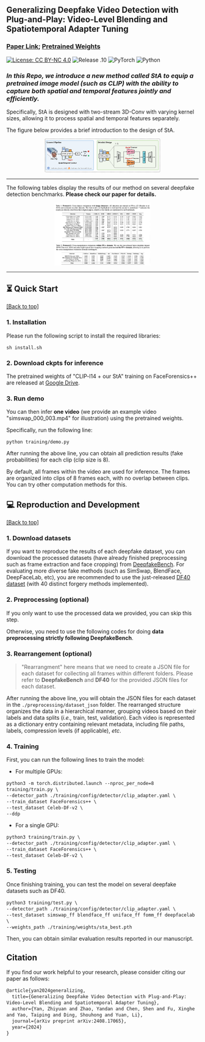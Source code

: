 ## Generalizing Deepfake Video Detection with Plug-and-Play: Video-Level Blending and Spatiotemporal Adapter Tuning 

### [Paper Link](https://arxiv.org/abs/2408.17065); [Pretrained Weights](https://drive.google.com/file/d/1WdmyPWKSR1kFE5dIsQvbb0MOGBUqUyjN/view?usp=sharing)

[![License: CC BY-NC 4.0](https://img.shields.io/badge/License-CC_BY--NC_4.0-brightgreen.svg)](https://creativecommons.org/licenses/by-nc/4.0/) ![Release .10](https://img.shields.io/badge/Release-1.0-brightgreen) ![PyTorch](https://img.shields.io/badge/PyTorch-1.11-brightgreen) ![Python](https://img.shields.io/badge/Python-3.7.2-brightgreen)


### ***In this Repo, we introduce a new method called **StA** to equip a pretrained image model (such as CLIP) with the ability to capture both spatial and temporal features jointly and efficiently.***

Specifically, StA is designed with two-stream 3D-Conv with varying kernel sizes, allowing it to process spatial and temporal features separately.

The figure below provides a brief introduction to the design of StA.

<div align="center"> 
</div>
<div style="text-align:center;">
  <img src="figs/sta_pipeline.png" style="max-width:60%;">
</div>


---


The following tables display the results of our method on several deepfake detection benchmarks. **Please check our paper for details.**

<div align="center"> 
</div>
<div style="text-align:center;">
  <img src="figs/table1.png" style="max-width:50%;">
</div>



<div align="center"> 
</div>
<div style="text-align:center;">
  <img src="figs/table2.png" style="max-width:50%;">
</div>

---



## ⏳ Quick Start
<a href="#top">[Back to top]</a>


### 1. Installation
Please run the following script to install the required libraries:

```
sh install.sh
```

### 2. Download ckpts for inference
The pretrained weights of "CLIP-l14 + our StA" training on FaceForensics++ are released at [Google Drive](https://drive.google.com/file/d/1WdmyPWKSR1kFE5dIsQvbb0MOGBUqUyjN/view?usp=sharing). 


### 3. Run demo
You can then infer **one video** (we provide an example video "simswap_000_003.mp4" for illustration) using the pretrained weights. 

Specifically, run the following line:

```
python training/demo.py
```

After running the above line, you can obtain all prediction results (fake probabilities) for each clip (clip size is 8). 

By default, all frames within the video are used for inference. The frames are organized into clips of 8 frames each, with no overlap between clips. You can try other computation methods for this.



## 💻 Reproduction and Development

<a href="#top">[Back to top]</a>


### 1. Download datasets

If you want to reproduce the results of each deepfake dataset, you can download the processed datasets (have already finished preprocessing such as frame extraction and face cropping) from [DeepfakeBench](https://github.com/SCLBD/DeepfakeBench). For evaluating more diverse fake methods (such as SimSwap, BlendFace, DeepFaceLab, etc), you are recommended to use the just-released [DF40 dataset](https://github.com/YZY-stack/DF40) (with 40 distinct forgery methods implemented).



### 2. Preprocessing (**optional**)

If you only want to use the processed data we provided, you can skip this step. 

Otherwise, you need to use the following codes for doing **data preprocessing strictly following DeepfakeBench**.


### 3. Rearrangement (**optional**)

> "Rearrangment" here means that we need to create a JSON file for each dataset for collecting all frames within different folders. Please refer to **DeepfakeBench** and **DF40** for the provided JSON files for each dataset.

After running the above line, you will obtain the JSON files for each dataset in the `./preprocessing/dataset_json` folder. The rearranged structure organizes the data in a hierarchical manner, grouping videos based on their labels and data splits (*i.e.,* train, test, validation). Each video is represented as a dictionary entry containing relevant metadata, including file paths, labels, compression levels (if applicable), *etc*. 



### 4. Training

First, you can run the following lines to train the model:
- For multiple GPUs:
```
python3 -m torch.distributed.launch --nproc_per_node=8 training/train.py \
--detector_path ./training/config/detector/clip_adapter.yaml \
--train_dataset FaceForensics++ \
--test_dataset Celeb-DF-v2 \
--ddp
```
- For a single GPU:
```
python3 training/train.py \
--detector_path ./training/config/detector/clip_adapter.yaml \
--train_dataset FaceForensics++ \
--test_dataset Celeb-DF-v2 \
```

### 5. Testing

Once finishing training, you can test the model on several deepfake datasets such as DF40.

```
python3 training/test.py \
--detector_path ./training/config/detector/clip_adapter.yaml \
--test_dataset simswap_ff blendface_ff uniface_ff fomm_ff deepfacelab \
--weights_path ./training/weights/sta_best.pth
```
Then, you can obtain similar evaluation results reported in our manuscript.


## Citation
If you find our work helpful to your research, please consider citing our paper as follows:
```
@article{yan2024generalizing,
  title={Generalizing Deepfake Video Detection with Plug-and-Play: Video-Level Blending and Spatiotemporal Adapter Tuning},
  author={Yan, Zhiyuan and Zhao, Yandan and Chen, Shen and Fu, Xinghe and Yao, Taiping and Ding, Shouhong and Yuan, Li},
  journal={arXiv preprint arXiv:2408.17065},
  year={2024}
}
```

